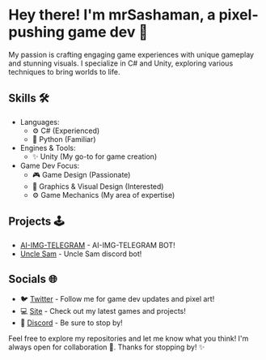 # Hey there! I'm mrSashaman, a pixel-pushing game dev 👾

My passion is crafting engaging game experiences with unique gameplay and stunning visuals. I specialize in C# and Unity, exploring various techniques to bring worlds to life.

## Skills 🛠️

- Languages:
  - ⚙️ C# (Experienced)
  - 🐍 Python (Familiar)
- Engines & Tools:
  - ✨ Unity (My go-to for game creation)
- Game Dev Focus:
  - 🎮 Game Design (Passionate)
  - 🎨 Graphics & Visual Design (Interested)
  - ⚙️ Game Mechanics (My area of expertise)
   

## Projects 🕹️

- [AI-IMG-TELEGRAM](https://github.com/MrSashaman/AI-IMG-TELEGRAM) - AI-IMG-TELEGRAM BOT!
- [Uncle Sam](https://github.com/MrSashaman/Uncle-Sam) - Uncle Sam discord bot!

## Socials 🌐

- 🐦 [Twitter](https://x.com/MrSashaman) - Follow me for game dev updates and pixel art!
- 💻 [Site](https://steelfoxgames.fun/) - Check out my latest games and projects!
- 👑 [Discord](https://discord.gg/5pBt7cj8B9) - Be sure to stop by!

Feel free to explore my repositories and let me know what you think! I'm always open for collaboration 👾. Thanks for stopping by! ✨
